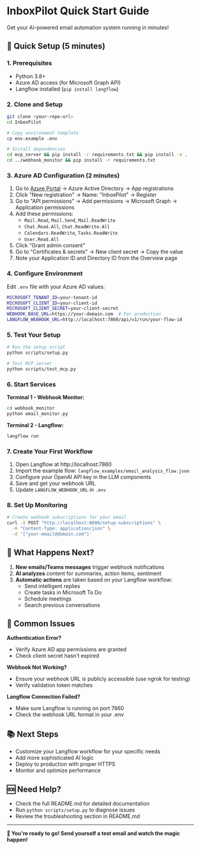# InboxPilot Quick Start Guide

Get your AI-powered email automation system running in minutes!

## 🚀 Quick Setup (5 minutes)

### 1. Prerequisites
- Python 3.8+
- Azure AD access (for Microsoft Graph API)
- Langflow installed (`pip install langflow`)

### 2. Clone and Setup
```bash
git clone <your-repo-url>
cd InboxPilot

# Copy environment template
cp env.example .env

# Install dependencies
cd mcp_server && pip install -r requirements.txt && pip install -e .
cd ../webhook_monitor && pip install -r requirements.txt
```

### 3. Azure AD Configuration (2 minutes)

1. Go to [Azure Portal](https://portal.azure.com) → Azure Active Directory → App registrations
2. Click "New registration" → Name: "InboxPilot" → Register
3. Go to "API permissions" → Add permissions → Microsoft Graph → Application permissions
4. Add these permissions:
   - `Mail.Read`, `Mail.Send`, `Mail.ReadWrite`
   - `Chat.Read.All`, `Chat.ReadWrite.All`
   - `Calendars.ReadWrite`, `Tasks.ReadWrite`
   - `User.Read.All`
5. Click "Grant admin consent"
6. Go to "Certificates & secrets" → New client secret → Copy the value
7. Note your Application ID and Directory ID from the Overview page

### 4. Configure Environment
Edit `.env` file with your Azure AD values:
```bash
MICROSOFT_TENANT_ID=your-tenant-id
MICROSOFT_CLIENT_ID=your-client-id
MICROSOFT_CLIENT_SECRET=your-client-secret
WEBHOOK_BASE_URL=https://your-domain.com  # For production
LANGFLOW_WEBHOOK_URL=http://localhost:7860/api/v1/run/your-flow-id
```

### 5. Test Your Setup
```bash
# Run the setup script
python scripts/setup.py

# Test MCP server
python scripts/test_mcp.py
```

### 6. Start Services

**Terminal 1 - Webhook Monitor:**
```bash
cd webhook_monitor
python email_monitor.py
```

**Terminal 2 - Langflow:**
```bash
langflow run
```

### 7. Create Your First Workflow

1. Open Langflow at http://localhost:7860
2. Import the example flow: `langflow_examples/email_analysis_flow.json`
3. Configure your OpenAI API key in the LLM components
4. Save and get your webhook URL
5. Update `LANGFLOW_WEBHOOK_URL` in `.env`

### 8. Set Up Monitoring
```bash
# Create webhook subscriptions for your email
curl -X POST "http://localhost:8000/setup-subscriptions" \
  -H "Content-Type: application/json" \
  -d '["your-email@domain.com"]'
```

## 🎯 What Happens Next?

1. **New emails/Teams messages** trigger webhook notifications
2. **AI analyzes** content for summaries, action items, sentiment
3. **Automatic actions** are taken based on your Langflow workflow:
   - Send intelligent replies
   - Create tasks in Microsoft To Do
   - Schedule meetings
   - Search previous conversations

## 🔧 Common Issues

**Authentication Error?**
- Verify Azure AD app permissions are granted
- Check client secret hasn't expired

**Webhook Not Working?**
- Ensure your webhook URL is publicly accessible (use ngrok for testing)
- Verify validation token matches

**Langflow Connection Failed?**
- Make sure Langflow is running on port 7860
- Check the webhook URL format in your .env

## 📚 Next Steps

- Customize your Langflow workflow for your specific needs
- Add more sophisticated AI logic
- Deploy to production with proper HTTPS
- Monitor and optimize performance

## 🆘 Need Help?

- Check the full README.md for detailed documentation
- Run `python scripts/setup.py` to diagnose issues
- Review the troubleshooting section in README.md

---

**🎉 You're ready to go! Send yourself a test email and watch the magic happen!** 